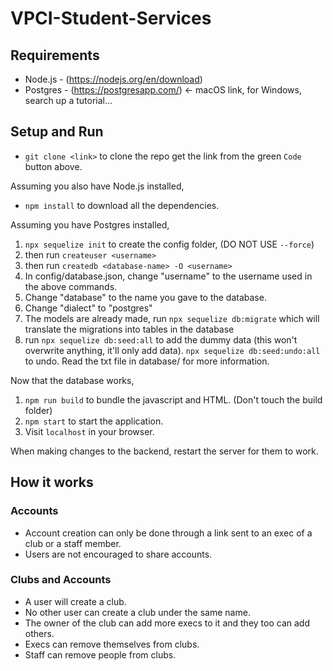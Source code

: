 # VPCI-Student-Services

## Requirements
- Node.js - (https://nodejs.org/en/download)
- Postgres - (https://postgresapp.com/) <- macOS link, for Windows, search up a tutorial...

## Setup and Run

- `git clone <link>` to clone the repo get the link from the green `Code` button above.

Assuming you also have Node.js installed,
- `npm install` to download all the dependencies.

Assuming you have Postgres installed,
1. `npx sequelize init` to create the config folder, (DO NOT USE `--force`)
1. then run `createuser <username>`
1. then run `createdb <database-name> -O <username>`
1. In config/database.json, change "username" to the username used in the above commands.
1. Change "database" to the name you gave to the database.
1. Change "dialect" to "postgres"
1. The models are already made, run `npx sequelize db:migrate` which will translate the migrations into tables in the database
1. run `npx sequelize db:seed:all` to add the dummy data (this won't overwrite anything, it'll only add data). `npx sequelize db:seed:undo:all` to undo.
Read the txt file in database/ for more information.

Now that the database works,
1. `npm run build` to bundle the javascript and HTML. (Don't touch the build folder)
1. `npm start` to start the application.
1. Visit `localhost` in your browser.

When making changes to the backend, restart the server for them to work.

## How it works

### Accounts
- Account creation can only be done through a link sent to an exec of a club or a staff member.
- Users are not encouraged to share accounts.

### Clubs and Accounts
- A user will create a club.
- No other user can create a club under the same name.
- The owner of the club can add more execs to it and they too can add others.
- Execs can remove themselves from clubs.
- Staff can remove people from clubs.
